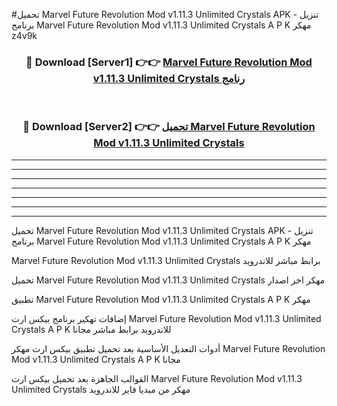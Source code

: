 #تحميل Marvel Future Revolution Mod v1.11.3 Unlimited Crystals  APK - تنزيل برنامج Marvel Future Revolution Mod v1.11.3 Unlimited Crystals  A P K مهكر z4v9k 



<div align="center">
<h3>🔴 Download [Server1] 👉👉 <a href="https://apkdownload10.web.app/?title=Marvel Future Revolution Mod v1.11.3 Unlimited Crystals ">Marvel Future Revolution Mod v1.11.3 Unlimited Crystals  رنامج</a></h3><br>

<h3>🔴 Download [Server2] 👉👉 <a href="https://apkdownload10.web.app/?title=Marvel Future Revolution Mod v1.11.3 Unlimited Crystals ">تحميل Marvel Future Revolution Mod v1.11.3 Unlimited Crystals  </a></h3>
</div>


----------------------------------------------------------

----------------------------------------------------------

----------------------------------------------------------

----------------------------------------------------------

----------------------------------------------------------

----------------------------------------------------------

----------------------------------------------------------

تحميل Marvel Future Revolution Mod v1.11.3 Unlimited Crystals  APK - تنزيل برنامج Marvel Future Revolution Mod v1.11.3 Unlimited Crystals  A P K مهكر

Marvel Future Revolution Mod v1.11.3 Unlimited Crystals  برابط مباشر للاندرويد

تحميل Marvel Future Revolution Mod v1.11.3 Unlimited Crystals  مهكر اخر اصدار

تطبيق Marvel Future Revolution Mod v1.11.3 Unlimited Crystals  A P K مهكر

إضافات تهكير برنامج بيكس ارت Marvel Future Revolution Mod v1.11.3 Unlimited Crystals  A P K للاندرويد برابط مباشر مجانا

أدوات التعديل الأساسية بعد تحميل تطبيق بيكس ارت مهكر Marvel Future Revolution Mod v1.11.3 Unlimited Crystals  A P K مجانا

القوالب الجاهزة بعد تحميل بيكس ارت Marvel Future Revolution Mod v1.11.3 Unlimited Crystals  مهكر من ميديا فاير للاندرويد


